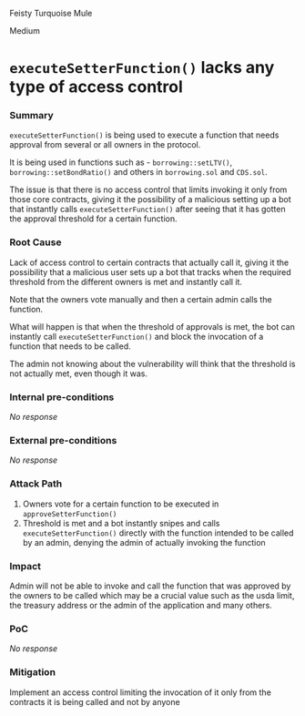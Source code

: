 Feisty Turquoise Mule

Medium

# `executeSetterFunction()` lacks any type of access control

### Summary

`executeSetterFunction()` is being used to execute a function that needs approval from several or all owners in the protocol.

It is being used in functions such as - `borrowing::setLTV()`, `borrowing::setBondRatio()` and others in `borrowing.sol` and `CDS.sol`.

The issue is that there is no access control that limits invoking it only from those core contracts, giving it the possibility of a malicious setting up a bot that instantly calls `executeSetterFunction()` after seeing that it has gotten the approval threshold for a certain function.

### Root Cause

Lack of access control to certain contracts that actually call it, giving it the possibility that a malicious user sets up a bot that tracks when the required threshold from the different owners is met and instantly call it.

Note that the owners vote manually and then a certain admin calls the function.

What will happen is that when the threshold of approvals is met, the bot can instantly call `executeSetterFunction()` and block the invocation of a function that needs to be called.

The admin not knowing about the vulnerability will think that the threshold is not actually met, even though it was.

### Internal pre-conditions

_No response_

### External pre-conditions

_No response_

### Attack Path

1. Owners vote for a certain function to be executed in `approveSetterFunction()`
2. Threshold is met and a bot instantly snipes and calls `executeSetterFunction()` directly with the function intended to be called by an admin, denying the admin of actually invoking the function

### Impact

Admin will not be able to invoke and call the function that was approved by the owners to be called which may be a crucial value such as the usda limit, the treasury address or the admin of the application and many others.

### PoC

_No response_

### Mitigation

Implement an access control limiting the invocation of it only from the contracts it is being called and not by anyone